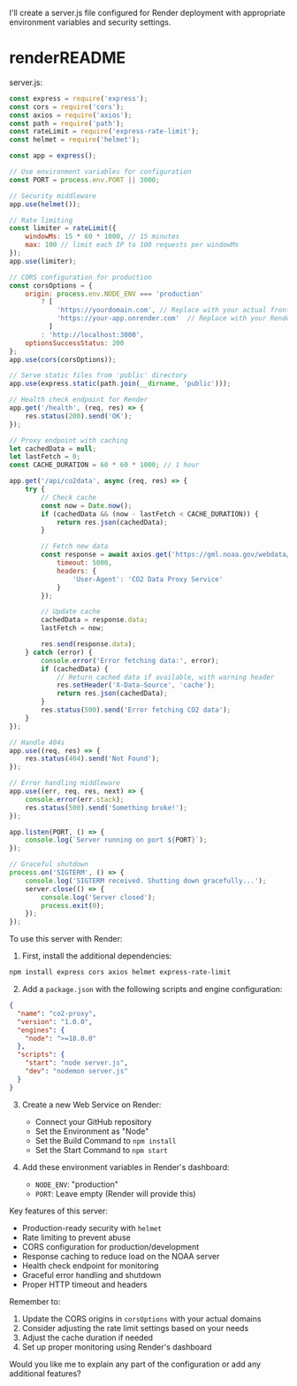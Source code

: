I'll create a server.js file configured for Render deployment with appropriate environment variables and security settings.

# renderREADME

server.js:  
```javascript
const express = require('express');
const cors = require('cors');
const axios = require('axios');
const path = require('path');
const rateLimit = require('express-rate-limit');
const helmet = require('helmet');

const app = express();

// Use environment variables for configuration
const PORT = process.env.PORT || 3000;

// Security middleware
app.use(helmet());

// Rate limiting
const limiter = rateLimit({
    windowMs: 15 * 60 * 1000, // 15 minutes
    max: 100 // limit each IP to 100 requests per windowMs
});
app.use(limiter);

// CORS configuration for production
const corsOptions = {
    origin: process.env.NODE_ENV === 'production' 
        ? [
            'https://yourdomain.com', // Replace with your actual frontend domain
            'https://your-app.onrender.com'  // Replace with your Render domain
          ]
        : 'http://localhost:3000',
    optionsSuccessStatus: 200
};
app.use(cors(corsOptions));

// Serve static files from 'public' directory
app.use(express.static(path.join(__dirname, 'public')));

// Health check endpoint for Render
app.get('/health', (req, res) => {
    res.status(200).send('OK');
});

// Proxy endpoint with caching
let cachedData = null;
let lastFetch = 0;
const CACHE_DURATION = 60 * 60 * 1000; // 1 hour

app.get('/api/co2data', async (req, res) => {
    try {
        // Check cache
        const now = Date.now();
        if (cachedData && (now - lastFetch < CACHE_DURATION)) {
            return res.json(cachedData);
        }

        // Fetch new data
        const response = await axios.get('https://gml.noaa.gov/webdata/ccgg/trends/co2/co2_trend_gl.txt', {
            timeout: 5000,
            headers: {
                'User-Agent': 'CO2 Data Proxy Service'
            }
        });

        // Update cache
        cachedData = response.data;
        lastFetch = now;

        res.send(response.data);
    } catch (error) {
        console.error('Error fetching data:', error);
        if (cachedData) {
            // Return cached data if available, with warning header
            res.setHeader('X-Data-Source', 'cache');
            return res.json(cachedData);
        }
        res.status(500).send('Error fetching CO2 data');
    }
});

// Handle 404s
app.use((req, res) => {
    res.status(404).send('Not Found');
});

// Error handling middleware
app.use((err, req, res, next) => {
    console.error(err.stack);
    res.status(500).send('Something broke!');
});

app.listen(PORT, () => {
    console.log(`Server running on port ${PORT}`);
});

// Graceful shutdown
process.on('SIGTERM', () => {
    console.log('SIGTERM received. Shutting down gracefully...');
    server.close(() => {
        console.log('Server closed');
        process.exit(0);
    });
});

```

To use this server with Render:

1. First, install the additional dependencies:
```bash
npm install express cors axios helmet express-rate-limit
```

2. Add a `package.json` with the following scripts and engine configuration:
```json
{
  "name": "co2-proxy",
  "version": "1.0.0",
  "engines": {
    "node": ">=18.0.0"
  },
  "scripts": {
    "start": "node server.js",
    "dev": "nodemon server.js"
  }
}
```

3. Create a new Web Service on Render:
   - Connect your GitHub repository
   - Set the Environment as "Node"
   - Set the Build Command to `npm install`
   - Set the Start Command to `npm start`

4. Add these environment variables in Render's dashboard:
   - `NODE_ENV`: "production"
   - `PORT`: Leave empty (Render will provide this)

Key features of this server:
- Production-ready security with `helmet`
- Rate limiting to prevent abuse
- CORS configuration for production/development
- Response caching to reduce load on the NOAA server
- Health check endpoint for monitoring
- Graceful error handling and shutdown
- Proper HTTP timeout and headers

Remember to:
1. Update the CORS origins in `corsOptions` with your actual domains
2. Consider adjusting the rate limit settings based on your needs
3. Adjust the cache duration if needed
4. Set up proper monitoring using Render's dashboard

Would you like me to explain any part of the configuration or add any
additional features?
